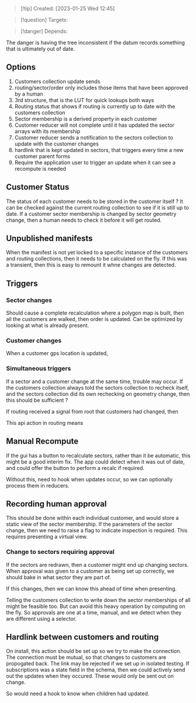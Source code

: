 
>[!tip] Created: [2023-01-25 Wed 12:45]

>[!question] Targets: 

>[!danger] Depends: 

The danger is having the tree inconsistent if the datum records something that is ultimately out of date.

## Options
1. Customers collection update sends
2. routing/sector/order only includes those items that have been approved by a human
3. 3rd structure, that is the LUT for quick lookups both ways
4. Routing status that shows if routing is currently up to date with the customers collection
5. Sector membership is a derived property in each customer
6. Customer reducer will not complete until it has updated the sector arrays with its membership
7. Customer reducer sends a notification to the sectors collection to update with the customer changes
8. hardlink that is kept updated in sectors, that triggers every time a new customer parent forms
9. Require the application user to trigger an update when it can see a recompute is needed

## Customer Status
The status of each customer needs to be stored in the customer itself ?
It can be checked against the current routing collection to see if it is still up to date.
If a customer sector membership is changed by sector geometry change, then a human needs to check it before it will get routed.

## Unpublished manifests
When the manifest is not yet locked to a specific instance of the customers and routing collections, then it needs to be calculated on the fly.  If this was a transient, then this is easy to remount it whne changes are detected.

## Triggers
### Sector changes
Should cause a complete recalculation where a polygon map is built, then all the customers are walked, then order is updated.  Can be optimized by looking at what is already present.

### Customer changes
When a customer gps location is updated, 

### Simultaneous triggers
If a sector and a customer change at the same time, trouble may occur.
If the customers collection always told the sectors collection to recheck itself, and the sectors collection did its own rechecking on geometry change, then this should be sufficient ?

If routing received a signal from root that customers had changed, then

This api action in routing means 

## Manual Recompute
If the gui has a button to recalculate sectors, rather than it be automatic, this might be a good interim fix.  The app could detect when it was out of date, and could offer the button to perform a recalc if required.

Without this, need to hook when updates occur, so we can optionally process them in reducers.

## Recording human approval
This should be done within each individual customer, and would store a static view of the sector membership.  If the parameters of the sector change, then we need to raise a flag to indicate inspection is required.  This requires presenting a virtual view.

### Change to sectors requiring approval
If the sectors are redrawn, then a customer might end up changing sectors.  When approval was given to a customer as being set up correctly, we should bake in what sector they are part of.

If this changes, then we can know this ahead of time when presenting.

Telling the customers collection to write down the sector memberships of all might be feasible too.  But can avoid this heavy operation by computing on the fly.  So approvals are one at a time, manual, and we detect when they are different using a selector.

## Hardlink between customers and routing
On install, this action should be set up so we try to make the connection.  The connection must be mutual, so that changes to customers are propogated back.
The link may be rejected if we set up in isolated testing.
If subscriptions was a state field in the schema, then we could actively send out the updates when they occured.  These would only be sent out on change.

So would need a hook to know when children had updated.